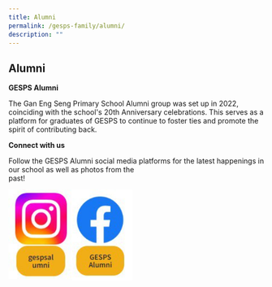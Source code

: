 ```yaml
---
title: Alumni
permalink: /gesps-family/alumni/
description: ""
---
```

## Alumni

**GESPS Alumni**

The Gan Eng Seng Primary School Alumni group was set up in 2022, coinciding with the school's 20th Anniversary celebrations. This serves as a platform for graduates of GESPS to continue to foster ties and promote the spirit of contributing back.

**Connect with us**

Follow the GESPS Alumni social media platforms for the latest happenings in our school as well as photos from the  
past!

<p ><a href="https://www.instagram.com/gespsalumni/">
<img style="width:25%" align = "left" src="/images/photo1668806084.jpeg">
</a></p>
<p><a href="https://www.facebook.com/profile.php?id=100084117153720&ref=page_internal">
<img style="width:23.5%" align = "center" src="/images/photo1668806144.jpeg">
</a></p><br clear="left">